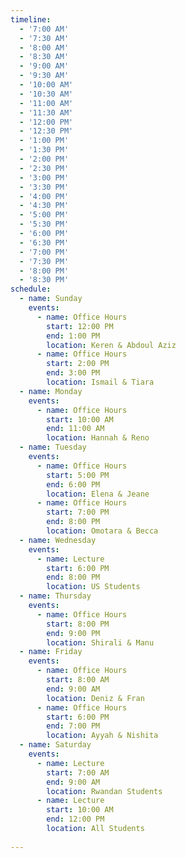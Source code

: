 ```yaml
---
timeline:
  - '7:00 AM'
  - '7:30 AM'
  - '8:00 AM'
  - '8:30 AM'
  - '9:00 AM'
  - '9:30 AM'
  - '10:00 AM'
  - '10:30 AM'
  - '11:00 AM'
  - '11:30 AM'
  - '12:00 PM'
  - '12:30 PM'
  - '1:00 PM'
  - '1:30 PM'
  - '2:00 PM'
  - '2:30 PM'
  - '3:00 PM'
  - '3:30 PM'
  - '4:00 PM'
  - '4:30 PM'
  - '5:00 PM'
  - '5:30 PM'
  - '6:00 PM'
  - '6:30 PM'
  - '7:00 PM'
  - '7:30 PM'
  - '8:00 PM'
  - '8:30 PM'
schedule:
  - name: Sunday
    events:
      - name: Office Hours
        start: 12:00 PM
        end: 1:00 PM
        location: Keren & Abdoul Aziz
      - name: Office Hours
        start: 2:00 PM
        end: 3:00 PM
        location: Ismail & Tiara
  - name: Monday
    events:
      - name: Office Hours
        start: 10:00 AM
        end: 11:00 AM
        location: Hannah & Reno
  - name: Tuesday
    events:
      - name: Office Hours
        start: 5:00 PM
        end: 6:00 PM
        location: Elena & Jeane
      - name: Office Hours
        start: 7:00 PM
        end: 8:00 PM
        location: Omotara & Becca
  - name: Wednesday
    events:
      - name: Lecture
        start: 6:00 PM
        end: 8:00 PM
        location: US Students
  - name: Thursday
    events:
      - name: Office Hours
        start: 8:00 PM
        end: 9:00 PM
        location: Shirali & Manu
  - name: Friday
    events:
      - name: Office Hours
        start: 8:00 AM
        end: 9:00 AM
        location: Deniz & Fran
      - name: Office Hours
        start: 6:00 PM
        end: 7:00 PM
        location: Ayyah & Nishita
  - name: Saturday
    events:
      - name: Lecture
        start: 7:00 AM
        end: 9:00 AM
        location: Rwandan Students
      - name: Lecture
        start: 10:00 AM
        end: 12:00 PM
        location: All Students
 
---
```

